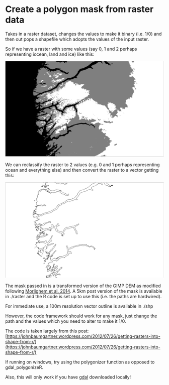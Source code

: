 # Create a polygon mask from raster data

Takes in a raster dataset, changes the values to make it binary (i.e. 1/0) and then out pops a shapefile which adopts the values of the input raster.

So if we have a raster with some values (say 0, 1 and 2 perhaps representing iocean, land and ice) like this:

<img src="./img/ras_screenshot.png" width="700px" />

We can reclassify the raster to 2 values (e.g. 0 and 1 perhaps representing ocean and everything else) and then convert the raster to a vector getting this:

<img src="./img/vec_screenshot.png" width="700px" />

The mask passed in is a transformed version of the GIMP DEM as modified following [Morlighem et al. 2014](http://www.nature.com/ngeo/journal/v7/n6/full/ngeo2167.html). A 5km post version of the mask is available in ./raster and the R code is set up to use this (i.e. the paths are hardwired). 

For immediate use, a 100m resolution vector outline is available in ./shp

However, the code framework should work for any mask, just change the path and the values which you need to alter to make it 1/0.

The code is taken largely from this post: [https://johnbaumgartner.wordpress.com/2012/07/26/getting-rasters-into-shape-from-r/](https://johnbaumgartner.wordpress.com/2012/07/26/getting-rasters-into-shape-from-r/)

If running on windows, try using the polygonizer function as opposed to gdal_polygonizeR.

Also, this will only work if you have [gdal](http://www.gdal.org/) downloaded locally!
